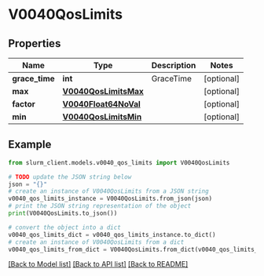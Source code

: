# V0040QosLimits


## Properties

Name | Type | Description | Notes
------------ | ------------- | ------------- | -------------
**grace_time** | **int** | GraceTime | [optional] 
**max** | [**V0040QosLimitsMax**](V0040QosLimitsMax.md) |  | [optional] 
**factor** | [**V0040Float64NoVal**](V0040Float64NoVal.md) |  | [optional] 
**min** | [**V0040QosLimitsMin**](V0040QosLimitsMin.md) |  | [optional] 

## Example

```python
from slurm_client.models.v0040_qos_limits import V0040QosLimits

# TODO update the JSON string below
json = "{}"
# create an instance of V0040QosLimits from a JSON string
v0040_qos_limits_instance = V0040QosLimits.from_json(json)
# print the JSON string representation of the object
print(V0040QosLimits.to_json())

# convert the object into a dict
v0040_qos_limits_dict = v0040_qos_limits_instance.to_dict()
# create an instance of V0040QosLimits from a dict
v0040_qos_limits_from_dict = V0040QosLimits.from_dict(v0040_qos_limits_dict)
```
[[Back to Model list]](../README.md#documentation-for-models) [[Back to API list]](../README.md#documentation-for-api-endpoints) [[Back to README]](../README.md)


